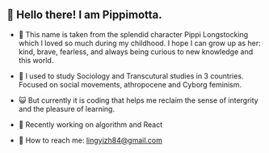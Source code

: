 ## 🍄 Hello there! I am Pippimotta. 
- 🧦 This name is taken from the splendid character Pippi Longstocking which I loved so much during my childhood.
  I hope I can grow up as her: kind, brave, fearless, and always being curious to new knowledge and this world.

- 🧠 I used to study Sociology and Transcutural studies in 3 countries. Focused on social movements, athropocene and Cyborg feminism. 
- 😺 But currently it is coding that helps me reclaim the sense of intergrity and the pleasure of learning.
- 👀 Recently working on algorithm and React
- 🍂 How to reach me: lingyizh84@gmail.com

<!---
pippimotta/pippimotta is a ✨ special ✨ repository because its `README.md` (this file) appears on your GitHub profile.
You can click the Preview link to take a look at your changes.
--->
